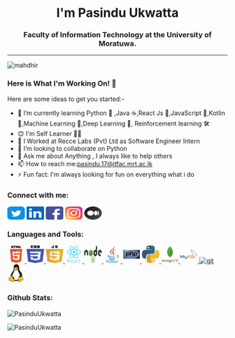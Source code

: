 



<!-- ////////////////// START README FILE /////////////////// -->

<h1 align="center">I'm Pasindu Ukwatta</h1>
<h3 align="center">Faculty of Information Technology at the University of Moratuwa.</h3>

<hr/>

<p align="left"> <img src="https://komarev.com/ghpvc/?username=PasinduUkwatta&label=Profile%20views&color=0e75b6&style=flat" alt="mahdhir" /> </p>

### Here is What I'm Working On! 👋



Here are some ideas to get you started:-
- 🌱 I’m currently learning Python 🐍 ,Java ☕,React Js 🎇,JavaScript 🧃,Kotlin 🎃,Machine Learning 🤖,Deep Learning 👾, Reinforcement learning 🛠️
- 😊 I'm Self Learner 👨‍💻
- 🔭 I Worked at Recce Labs (Pvt) Ltd as Software Engineer Intern 
- 👯 I’m looking to collaborate on Python
- 💬 Ask me about Anything , I always like to help others 
- 📫 How to reach me:pasindu.17@itfac.mrt.ac.lk
- ⚡ Fun fact: I'm always looking for fun on everything what i do 

[twitter]: https://twitter.com/pasindu_ukwatta
[linkedin]: https://www.linkedin.com/in/pasindu-ukwatta/

<!-- //////// Contact Details /////////////-->
<h3 align="left">Connect with me:</h3>
<p align="left">
<a href="https://twitter.com/pasindu_ukwatta" target="blank"><img align="center" src="img/twitter.svg" height="30" width="40" /></a>
<a href="https://www.linkedin.com/in/pasindu-ukwatta/" target="blank"><img align="center" src="img/linkedin.svg" height="30" width="40" /></a>
<a href="https://www.facebook.com/pasinduukwatta96/" target="blank"><img align="center" src="img/facebook.svg" height="30" width="40" /></a>
<a href="https://www.instagram.com/pasindu_ukwatta_/?hl=en" target="blank"><img align="center" src="img/instagram.svg"  height="30" width="40" /></a>
<a href="https://pasindu-ukwatta.medium.com/" target="blank"><img align="center" src="img/medium.svg" height="30" width="40" /></a>
</p>

<!-- ///////////// Languages ///////////// -->
<h3 align="left">Languages and Tools:</h3>
<p align="left"> 
<!-- HTML -->
<a href="https://www.w3.org/html/" target="_blank"> <img src="https://raw.githubusercontent.com/devicons/devicon/master/icons/html5/html5-original-wordmark.svg" alt="html5" width="40" height="40"/> </a> 
<!-- CSS -->
<a href="https://www.w3schools.com/css/" target="_blank"> <img src="img/css-3.svg" alt="css3" width="40" height="40"/> </a> 
<!-- JS -->
<a href="https://developer.mozilla.org/en-US/docs/Web/JavaScript" target="_blank"> <img src="img/javascript.svg" alt="javascript" width="40" height="40"/> </a> 
<!-- Bootstrap -->
<!-- <a href="https://getbootstrap.com" target="_blank"> <img src="https://raw.githubusercontent.com/devicons/devicon/master/icons/bootstrap/bootstrap-plain-wordmark.svg" alt="bootstrap" width="40" height="40"/> </a>  -->
<!-- React JS -->
<a href="https://reactjs.org/" target="_blank"> <img src="https://raw.githubusercontent.com/devicons/devicon/master/icons/react/react-original-wordmark.svg" alt="react" width="40" height="40"/> </a> 
<!-- Node JS -->
<a href="https://nodejs.org" target="_blank"> <img src="img/nodejs-seeklogo.com.svg" alt="nodejs" width="40" height="40"/> </a> 
<!-- Angular JS -->
<!-- <a href="https://angular.io" target="_blank"> <img src="img/angularjs.svg" alt="angular" width="40" height="40"/> </a>  -->
<!-- Express JS -->
<!-- <a href="https://expressjs.com" target="_blank"> <img src="https://raw.githubusercontent.com/devicons/devicon/master/icons/express/express-original-wordmark.svg" alt="express" width="40" height="40"/> </a>  -->
<!-- C -->
<!-- <a href="https://www.cprogramming.com/" target="_blank"> <img src="https://raw.githubusercontent.com/devicons/devicon/master/icons/c/c-original.svg" alt="c" width="40" height="40"/> </a>  -->
 <!-- Java  -->
<a href="https://www.java.com" target="_blank"> <img src="https://raw.githubusercontent.com/devicons/devicon/master/icons/java/java-original.svg" alt="java" width="40" height="40"/> </a> 
<!-- PHP -->
<a href="https://www.php.net" target="_blank"> <img src="https://raw.githubusercontent.com/devicons/devicon/master/icons/php/php-original.svg" alt="php" width="40" height="40"/> </a> 
<!-- Python -->
<a href="https://www.python.org" target="_blank"> <img src="img/python.svg" alt="python" width="40" height="40"/> </a> 
<!-- Firebase -->
<!-- <a href="https://firebase.google.com/" target="_blank"> <img src="https://www.vectorlogo.zone/logos/firebase/firebase-icon.svg" alt="firebase" width="40" height="40"/> </a>  -->
<!-- Mongo DB -->
<a href="https://www.mongodb.com/" target="_blank"> <img src="https://raw.githubusercontent.com/devicons/devicon/master/icons/mongodb/mongodb-original-wordmark.svg" alt="mongodb" width="40" height="40"/> </a> 
<!-- MySQL -->
<a href="https://www.mysql.com/" target="_blank"> <img src="https://raw.githubusercontent.com/devicons/devicon/master/icons/mysql/mysql-original-wordmark.svg" alt="mysql" width="40" height="40"/> </a> 
<!-- GIT -->
<a href="https://git-scm.com/" target="_blank"> <img src="https://www.vectorlogo.zone/logos/git-scm/git-scm-icon.svg" alt="git" width="40" height="40"/> </a> 
<!-- Heroku -->
<!-- <a href="https://heroku.com" target="_blank"> <img src="img/heroku.svg" alt="heroku" width="40" height="40"/> </a> -->
<!-- Linux -->
<a href="https://www.linux.org/" target="_blank"> <img src="img/linux.svg" alt="linux" width="40" height="40"/> </a>  
<!-- React Native -->
<!-- <a href="https://reactnative.dev/" target="_blank"> <img src="https://reactnative.dev/img/header_logo.svg" alt="reactnative" width="40" height="40"/> </a>  -->
<!-- Sass -->
<!-- <a href="https://sass-lang.com" target="_blank"> <img src="https://raw.githubusercontent.com/devicons/devicon/master/icons/sass/sass-original.svg" alt="sass" width="40" height="40"/> </a> -->
<!-- JSON -->
<!-- <a href="https://www.json.org/" target="_blank"> <img src="img/json.svg" alt="JSON" width="40" height="40"/> </a> -->
</p>


<!-- ///////////// Support //////////////// -->
<h3 align="left">Github Stats:</h3>



<!-- <p><img align="center" src="https://github-readme-stats.vercel.app/api?username=PasinduUkwatta&show_icons=true&locale=en" alt="PasinduUkwatta" /></p>
 -->

<p><img align="center" src="https://github-readme-streak-stats.herokuapp.com/?user=PasinduUkwatta&" alt="PasinduUkwatta" /></p>

<p><img align="left" src="https://github-readme-stats.vercel.app/api/top-langs?username=PasinduUkwatta&show_icons=true&locale=en&layout=compact" alt="PasinduUkwatta" /></p>


